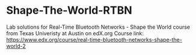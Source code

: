 # Shape-The-World-RTBN
Lab solutions for Real-Time Bluetooth Networks - Shape the World course from Texas Univeristy at Austin on edX.org
Course link: https://www.edx.org/course/real-time-bluetooth-networks-shape-the-world-2

